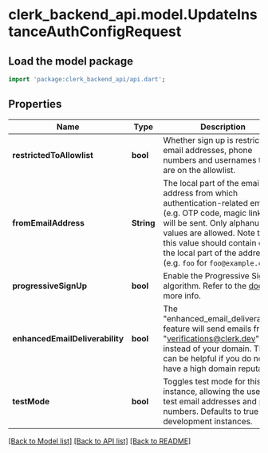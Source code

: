 # clerk_backend_api.model.UpdateInstanceAuthConfigRequest

## Load the model package
```dart
import 'package:clerk_backend_api/api.dart';
```

## Properties
Name | Type | Description | Notes
------------ | ------------- | ------------- | -------------
**restrictedToAllowlist** | **bool** | Whether sign up is restricted to email addresses, phone numbers and usernames that are on the allowlist. | [optional] [default to false]
**fromEmailAddress** | **String** | The local part of the email address from which authentication-related emails (e.g. OTP code, magic links) will be sent. Only alphanumeric values are allowed. Note that this value should contain only the local part of the address (e.g. `foo` for `foo@example.com`). | [optional] 
**progressiveSignUp** | **bool** | Enable the Progressive Sign Up algorithm. Refer to the [docs](https://clerk.com/docs/upgrade-guides/progressive-sign-up) for more info. | [optional] 
**enhancedEmailDeliverability** | **bool** | The \"enhanced_email_deliverability\" feature will send emails from \"verifications@clerk.dev\" instead of your domain. This can be helpful if you do not have a high domain reputation. | [optional] 
**testMode** | **bool** | Toggles test mode for this instance, allowing the use of test email addresses and phone numbers. Defaults to true for development instances. | [optional] 

[[Back to Model list]](../README.md#documentation-for-models) [[Back to API list]](../README.md#documentation-for-api-endpoints) [[Back to README]](../README.md)


